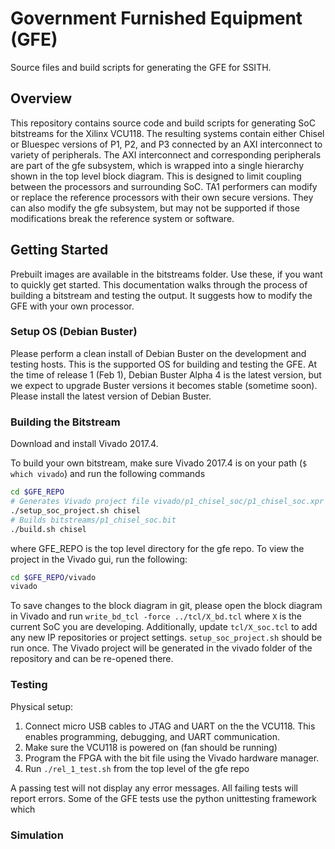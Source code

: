 # Government Furnished Equipment (GFE) #

Source files and build scripts for generating the GFE for SSITH.


## Overview ##

This repository contains source code and build scripts for generating SoC bitstreams
for the Xilinx VCU118. The resulting systems contain either Chisel or Bluespec 
versions of P1, P2, and P3 connected by an AXI interconnect to variety of
peripherals. The AXI interconnect and corresponding peripherals are part of the
gfe subsystem, which is wrapped into a single hierarchy shown in the top level block diagram. This is designed to limit coupling
between the processors and surrounding SoC. TA1 performers can
modify or replace the reference processors with their own secure versions. They can also modify the gfe subsystem, but may not be supported if those modifications break the reference system or software.

## Getting Started ##

Prebuilt images are available in the bitstreams folder. Use these, if you want to quickly get started. This documentation walks through the process of building a bitstream and testing the output. It suggests how to modify the GFE with your own processor.

### Setup OS (Debian Buster) ###

Please perform a clean install of Debian Buster on the development and testing hosts. This is the supported OS for building and testing the GFE. At the time of release 1 (Feb 1), Debian Buster Alpha 4 is the latest version, but we expect to upgrade Buster versions it becomes stable (sometime soon). Please install the latest version of Debian Buster.

### Building the Bitstream ###

Download and install Vivado 2017.4. 

To build your own bitstream, make sure Vivado 2017.4 is on your path (`$ which vivado`) and run the following commands

```bash
cd $GFE_REPO
# Generates Vivado project file vivado/p1_chisel_soc/p1_chisel_soc.xpr
./setup_soc_project.sh chisel
# Builds bitstreams/p1_chisel_soc.bit
./build.sh chisel
```

where GFE_REPO is the top level directory for the gfe repo. To view the project in the Vivado gui, run the following:

```bash
cd $GFE_REPO/vivado
vivado
```

To save changes to the block diagram in git, please open the block diagram in Vivado and run `write_bd_tcl -force ../tcl/X_bd.tcl`
where `X` is the current SoC you are developing. Additionally, update `tcl/X_soc.tcl` to add any new IP repositories or project settings. `setup_soc_project.sh` should be run once. The Vivado project will be generated in the vivado folder of the repository and can be re-opened there.

### Testing ###

Physical setup:

1. Connect micro USB cables to JTAG and UART on the the VCU118. This enables programming, debugging, and UART communication.
2. Make sure the VCU118 is powered on (fan should be running) 
3. Program the FPGA with the bit file using the Vivado hardware manager.
4. Run `./rel_1_test.sh` from the top level of the gfe repo

A passing test will not display any error messages. All failing tests will report errors. Some of the GFE tests use the python unittesting framework which

### Simulation ###

